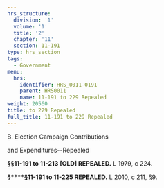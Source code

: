 ```yaml
---
hrs_structure:
  division: '1'
  volume: '1'
  title: '2'
  chapter: '11'
  section: 11-191
type: hrs_section
tags:
  - Government
menu:
  hrs:
    identifier: HRS_0011-0191
    parent: HRS0011
    name: 11-191 to 229 Repealed
weight: 20560
title: to 229 Repealed
full_title: 11-191 to 229 Repealed
---
```

B. Election Campaign Contributions

and Expenditures--Repealed

**§§11-191 to 11-213 [OLD] REPEALED.** L 1979, c 224.

**§****§11-191 to 11-225 REPEALED.** L 2010, c 211, §9.
